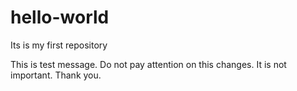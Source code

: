 # hello-world
Its is my first repository

This is test message. Do not pay attention on this changes. 
It is not important. Thank you.
